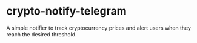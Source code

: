 # crypto-notify-telegram
A simple notifier to track cryptocurrency prices and alert users when they reach the desired threshold.
